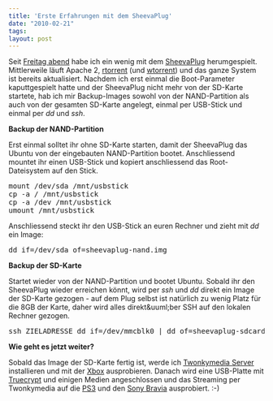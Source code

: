 ```yaml
---
title: 'Erste Erfahrungen mit dem SheevaPlug'
date: "2010-02-21"
tags: 
layout: post
---
```

<p><span class="dropCap">S</span>eit <a href="http://blog.kopis.de/2010/02/19/angekommen-sheevaplug-computer-fur-die-steckdose/">Freitag abend</a> habe ich ein wenig mit dem <a href="http://www.newit.co.uk/">SheevaPlug</a> herumgespielt. Mittlerweile l&auml;uft Apache 2, <a href="http://libtorrent.rakshasa.no/">rtorrent</a> (und <a href="http://www.wtorrent-project.org/trac/">wtorrent</a>) und das ganze System ist bereits aktualisiert. Nachdem ich erst einmal die Boot-Parameter kaputtgespielt hatte und der SheevaPlug nicht mehr von der SD-Karte startete, hab ich mir Backup-Images sowohl von der NAND-Partition als auch von der gesamten SD-Karte angelegt, einmal per USB-Stick und einmal per <em>dd</em> und <em>ssh</em>.</p>

<p><strong>Backup der NAND-Partition</strong></p>

<p>Erst einmal solltet ihr ohne SD-Karte starten, damit der SheevaPlug das Ubuntu von der eingebauten NAND-Partition bootet. Anschliessend mountet ihr einen USB-Stick und kopiert anschliessend das Root-Dateisystem auf den Stick.</p>

<pre class="brush: bash">mount /dev/sda /mnt/usbstick
cp -a / /mnt/usbstick
cp -a /dev /mnt/usbstick
umount /mnt/usbstick</pre>

<p>Anschliessend steckt ihr den USB-Stick an euren Rechner und zieht mit <em>dd</em> ein Image:</p>

<pre class="brush: bash">dd if=/dev/sda of=sheevaplug-nand.img</pre>

<p><strong>Backup der SD-Karte</strong></p>

<p>Startet wieder von der NAND-Partition und bootet Ubuntu. Sobald ihr den SheevaPlug wieder erreichen k&ouml;nnt, wird per <em>ssh</em> und <em>dd</em> direkt ein Image der SD-Karte gezogen - auf dem Plug selbst ist nat&uuml;rlich zu wenig Platz f&uuml;r die 8GB der Karte, daher wird alles direkt&amp;uuml;ber SSH auf den lokalen Rechner gezogen.</p>

<pre class="brush: bash">ssh ZIELADRESSE dd if=/dev/mmcblk0 | dd of=sheevaplug-sdcard.img</pre>

<p><strong>Wie geht es jetzt weiter?</strong></p>

<p>Sobald das Image der SD-Karte fertig ist, werde ich <a href="http://www.twonkyvision.de/">Twonkymedia Server</a> installieren und mit der <a href="http://www.xbox.com">Xbox</a> ausprobieren. Danach wird eine USB-Platte mit <a href="http://truecrypt.org">Truecrypt</a> und einigen Medien angeschlossen und das Streaming per Twonkymedia auf die <a href="http://de.playstation.com/ps3/">PS3</a> und den <a href="http://www.sony.de/hub/bravia-lcd-fernseher">Sony Bravia</a> ausprobiert. :-)</p>
